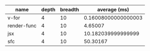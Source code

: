 | name        | depth | breadth | average (ms)        |
| ----------- | ----- | ------- | ------------------- |
| v-for       | 4     | 10      | 0.16008000000000003 |
| render-func | 4     | 10      | 4.65007             |
| jsx         | 4     | 10      | 10.182039999999999  |
| sfc         | 4     | 10      | 50.30167            |